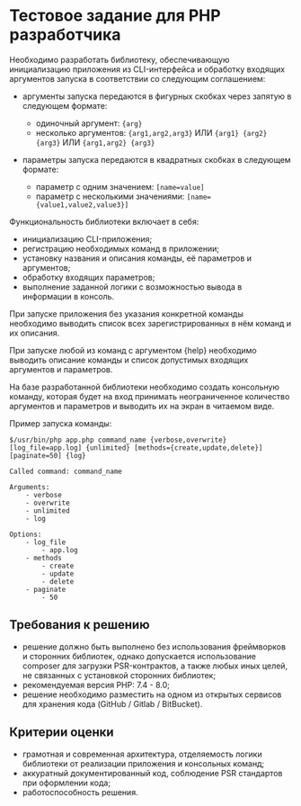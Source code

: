 # Тестовое задание для PHP разработчика

Необходимо разработать библиотеку, обеспечивающую инициализацию приложения из CLI-интерфейса и обработку входящих
аргументов запуска в соответствии со следующим соглашением:

- аргументы запуска передаются в фигурных скобках через запятую в следующем формате:
    - одиночный аргумент: `{arg}`
    - несколько аргументов: `{arg1,arg2,arg3}` ИЛИ `{arg1} {arg2} {arg3}`
      ИЛИ `{arg1,arg2} {arg3}`

- параметры запуска передаются в квадратных скобках в следующем формате:
    - параметр с одним значением: `[name=value]`
    - параметр с несколькими значениями: `[name={value1,value2,value3}]`

Функциональность библиотеки включает в себя:

- инициализацию CLI-приложения;
- регистрацию необходимых команд в приложении;
- установку названия и описания команды, её параметров и аргументов;
- обработку входящих параметров;
- выполнение заданной логики с возможностью вывода в информации в консоль.

При запуске приложения без указания конкретной команды необходимо выводить список всех зарегистрированных в нём команд и
их описания.

При запуске любой из команд с аргументом {help} необходимо выводить описание команды и список допустимых входящих
аргументов и параметров.

На базе разработанной библиотеки необходимо создать консольную команду, которая будет на вход принимать неограниченное
количество аргументов и параметров и выводить их на экран в читаемом виде.

Пример запуска команды:

```shell
$/usr/bin/php app.php command_name {verbose,overwrite} [log_file=app.log] {unlimited} [methods={create,update,delete}] [paginate=50] {log}

Called command: command_name 

Arguments:
    - verbose
    - overwrite
    - unlimited
    - log
    
Options:
    - log_file
        - app.log
    - methods
        - create
        - update
        - delete
    - paginate
        - 50
```

## Требования к решению

- решение должно быть выполнено без использования фреймворков и сторонних библиотек, однако допускается использование
  composer для загрузки PSR-контрактов, а также любых иных целей, не связанных с установкой сторонних библиотек;
- рекомендуемая версия PHP: 7.4 - 8.0;
- решение необходимо разместить на одном из открытых сервисов для хранения кода
  (GitHub / Gitlab / BitBucket).

## Критерии оценки

- грамотная и современная архитектура, отделяемость логики библиотеки от реализации приложения и консольных команд;
- аккуратный документированный код, соблюдение PSR стандартов при оформлении кода;
- работоспособность решения.